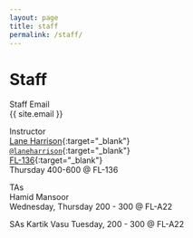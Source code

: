 ```yaml
---
layout: page
title: staff
permalink: /staff/
---
```


# Staff
Staff Email  
{{ site.email }}

Instructor  
[Lane Harrison](http://web.cs.wpi.edu/~ltharrison/){:target="_blank"}  
[`@laneharrison`](http://twitter.com/laneharrison/){:target="_blank"}  
[FL-136](http://myatlascms.com/map/?id=609&mrkIid=105239){:target="_blank"}  
Thursday 400-600 @ FL-136

TAs   
Hamid Mansoor   
Wednesday, Thursday 200 - 300 @ FL-A22     


SAs
Kartik Vasu
Tuesday, 200 - 300 @ FL-A22
